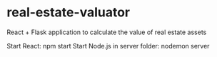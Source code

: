 # real-estate-valuator
React + Flask application to calculate the value of real estate assets 

Start React: npm start
Start Node.js in server folder: nodemon server
